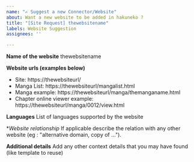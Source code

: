 ```yaml
---
name: "✍ Suggest a new Connector/Website"
about: Want a new website to be added in hakuneko ?
title: "[Site Request] thewebsitename"
labels: Website Suggestion
assignees: ''

---
```


**Name of the website**
thewebsitename

**Website urls (examples below)**
- Site: https://thewebsiteurl/
- Manga List: https://thewebsiteurl/mangalist.html
- Manga example: https://thewebsiteurl/manga/themanganame.html
- Chapter online viewer example: https://thewebsiteurl/manga/0012/view.html

**Languages**
List of languages supported by the website

**Website relationship*
If applicable describe the relation with any other website (eg : "alternative domain, copy of ...").

**Additional details**
Add any other context details that you may have found (like template to reuse)
